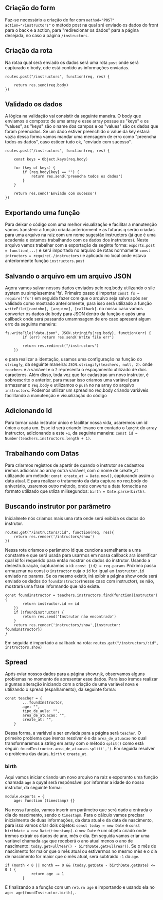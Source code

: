 ## Criação do form

Faz-se necessário a criação do for com `method="POST" action="/instructors"` o método post na qual srá enviado os dados do front para o back e a action, para "redirecionar os dados" para a página desejada, no caso a página `/instructors`.

## Criação da rota

Na rotaa qual será enviado os dados será uma rota `post` onde será capturado o body, ode está contido as informações enviadas.
```
routes.post("/instructors", function(req, res) {

    return res.send(req.body)
})
```

## Validado os dados

A lógica na validação vai consistir da seguinte maneira. O body que enviamos é composto de uma array e esse array possue as "keys" e os "values", as "keys" são o name dos campos e os "values" são os dados que foram preencidos. Se um dado estiver preenchido o value da key estará vazia dessa forma vamos mandar uma mensagem de erro como "preencha todos os dados", caso esticer tudo ok, "enviado com sucesso".
```
routes.post("/instructors", function(req, res) {

    const keys = Object.keys(req.body)

    for (key of keys) {
        if (req.body[key] == "") {
            return res.send('preencha todos os dados')
        }
    }
    
    return res.send('Enviado com sucesso')
})
```

## Exportando uma função

Para deixar o código com uma melhor visualização e facilitar a manutenção vamos transferir a função criada anteriorment e as futuras q serão criadas para uma arquivo na  raiz com um nome sugestão instructors (já que é uma academia e estamos trabalhando com os dados dos instrutores).
Neste arquivo vamos trabalhar com a exportação da seginte forma: `exports.post = function[...]` e será importado no arquivo de rotas normamelte `const intructors = require(./instructors)` e aplicado no local onde estava anteriormente  função `instructors.post`  

## Salvando o arquivo em um arquivo JSON

Agora vamos salvar nossos dados enviados pelo req.body utilizando o sile system ou simplesemtne 'fs'. Primeiro passo é importar `const fs = require('fs')` em seguida fazer com que o arquivo seja salvo após ser validado como mostrado anteriormente, para isso será utilizado a função `writeFile([caminho], [arquivo], [callback]`. no nosso caso vamos converter os dados do body para JSON dentro da função e após uma callback onde será passando umamnsagem de ero caso apresent algum erro da seguinte maneira:
```
fs.writeFile("data.json", JSON.stringify(req.body), function(err) {
        if (err) return res.send('Write file err')

        return res.redirect("/instructors")
    })
```
e para realizar a identação, usamos uma configuração na função do `stringfy`, da seguinte maneira: `JSON.stringify(teachers, null, 2)`. onde `teachers` é a variável e o `2` representa o espaçamento utilizado de dois caracteres.
Além disso, toda vez que for cadastrao um novo instrutor, é sobreescrito o anterior, para musar isso criamos uma variável para armazenar o `req.body` e utilizamos o `push` no na array do arquivo `instructors`. Podemos utilizar um spread no req.body criando variáveis facilitando a manutenção e visualização do código

## Adicionando Id

Para tornar cada instrutor único e facilitar nossa vida, usarermos um id único a cada um. Esse id será criando levano em contado o `lenght` do array instructor, adicionando a este `+1`, da seguinte maneira: `const id = Number(teachers.instructors.length + 1)`.

## Trabalhando com Datas

Para criarmos registros de apartir de quando o instrutor se cadastrou iremos adicionar ao array outra variável, com o nome de create_at utilizando um método: `const create_at = Date.now()`, capturando assim a data atual. E para realizar o tratamento da data captura no req.body do aniverário, usaremos outro método, onde converte a data fornecida no formato utilizado que utliza milisegundos: `birth = Date.parse(birth)`.

## Buscando instrutor por parâmetro 

Inicialmete nós criamos mais uma rota onde será exibida os dados do instrutor.
```
routes.get("/instructors/:id", function(req, res){
    return res.render('/intructors/show')
})
```
Nessa rota criamos o parâmetro id que cunciona semelhante a uma constante e que será usada para usarmos em nossa callback ara identificar qual id foi requerido para então mostrar os dados do instrutor.
Usando a desestruturação, capturamos o id: `const {id} = req.params`
Próximo passo armazenar na const o `instructor` cuja o `id` for igual ao `instructor.id` enviado no params. Se os mesmo existir, irá exibir a página show onde será enviado os dados do `foundInstructor`(nesse caso com instructor), se não, mostrará uma frase informando que não existe. 
```
const foundInstructor = teachers.instructors.find(function(instructor){
        return instructor.id == id
    })
    if (!foundInstructor) {
        return res.send('Instrutor não encontrado')
    }
    return res.render('instructors/show',{instructor: foundInstructor})
}
```
Em seguida é importado a callback na rota: `routes.get("/instructors/:id", instructors.show)`

## Spread

Após eviar nossos dados para a página show.njk, observamos alguns problemas no momento de apresentar esse dados. Para isso iremos realizar algumas alteração iniciando com a criação de uma variável nova e utilizando o spread (espalhamento), da seguinte forma:
```
const teacher = {
        ...foundInstructor,
        age: "",
        tipo_de_aula: "",
        area_de_atuacao: "",
        create_at: "",
    }
```
Dessa forma, a variável a ser enviada para a página será `teacher`.
O primeiro problema que iremos resolver é o da `area_de_atuacao` no qual transformaremos a string em array com o método `split()` como está seguir: `foundInstructor.area_de_atuacao.split(',')`.
Em seguida resolver o problema das datas, `birth` e `create_at`.

### birth

Aqui vamos iniciar criando um novo arquivo na raiz e exporanto uma função chamada `age` a quyal será respónsável por informar a idade do nosso instrutor, da seguinte forma:
```
module.exports = {
    age: function (timestamp) {}
```
Na nossa função, vamos inserir um parâmetro que será dado a entrada o dia do nascimento, sendo o `timestapm`. Para o cálculo vamos precisar inicialmente de duas informações, da data atual e da data de nascimento, para isso vamos criar dois objetos: `const today = new Date` e `const birthdate = new Date(timestamp)`. o `new Date` é um objeto criado onde iremos extrair os dados de ano, mês e dia. Em seguida vamos criar uma variável chamada `age` que receberá o ano atual menos o ano de nascimento: `today.getFullYear() - birthDate.getFullYear()`.
Se o mês de nascimento for maior que o mês atual ou estivermos no mesmo mês e o dia de nascimento for maior que o mês atual, será subtraído `-1` do `age`.
```
if (month < 0 || month == 0 && (today.getDate - birthDate.getDate) <= 0 ) {
            return age -= 1
        }
```
E finalizando a a função com um `return age` e importando e usando ela no `age: age(foundInstructor.birth),`.